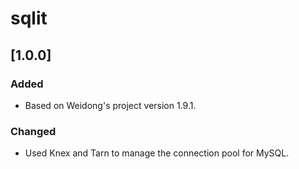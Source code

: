 # sqlit

## [1.0.0]
### Added
- Based on Weidong's project version 1.9.1.

### Changed
- Used Knex and Tarn to manage the connection pool for MySQL.
